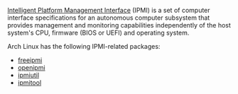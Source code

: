 [Intelligent Platform Management Interface](https://en.wikipedia.org/wiki/Intelligent_Platform_Management_Interface "w:Intelligent Platform Management Interface") (IPMI) is a set of computer interface specifications for an autonomous computer subsystem that provides management and monitoring capabilities independently of the host system's CPU, firmware (BIOS or UEFI) and operating system.

Arch Linux has the following IPMI-related packages:

*   [freeipmi](https://aur.archlinux.org/packages/freeipmi/)
*   [openipmi](https://www.archlinux.org/packages/?name=openipmi)
*   [ipmiutil](https://aur.archlinux.org/packages/ipmiutil/)
*   [ipmitool](https://www.archlinux.org/packages/?name=ipmitool)